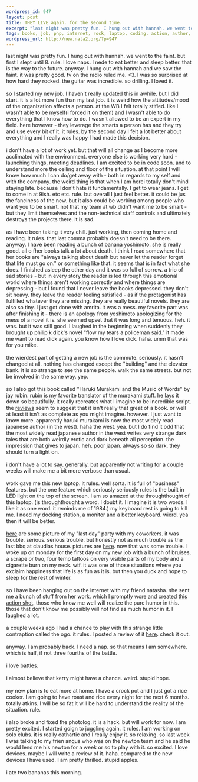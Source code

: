 ```yaml
--- 
wordpress_id: 947
layout: post
title: THEY LIVE again. for the second time.
excerpt: "last night was pretty fun. I hung out with hannah. we went to the faint. but first I slept until 8. rule. I love naps. I nede to eat better and sleep better. that is the way to the future. anyway. I hung out with hannah and we saw the faint. it was pretty good. tv on the radio ruled me. "
tags: books, job, php, internet, rock, laptop, coding, action, author, juggling, humor, music, aim, worldbook, business, apple
wordpress_url: http://new.nata2.org/?p=947
---
```

last night was pretty fun. I hung out with hannah. we went to the faint. but first I slept until 8. rule. I love naps. I nede to eat better and sleep better. that is the way to the future. anyway. I hung out with hannah and we saw the faint. it was pretty good. tv on the radio ruled me. &lt;3. I was so surprised at how hard they rocked. the guitar was incredible. so drilling. I loved it.<br>
<br>
so I started my new job. I haven't really updated this in awhile. but I did start. it is a lot more fun than my last job. it is weird how the attitudes/mood of the organization affects a person. at the WB I felt totally stifled. like I wasn't able to be myself(i forced it on them) and I wasn't able to do everything that I know how to do. I wasn't allowed to be an expert in my field. here however - they leverage the smarts a person has and they try and use every bit of it. it rules. by the second day I felt a lot better about everything and I really was happy I had made this decision.<br>
<br>
i don't have a lot of work yet. but that will all change as I become more acclimated with the environment. everyone else is working very hard - launching things, meeting deadlines. I am excited to be in code soon. and to understand more the ceiling and floor of the situation. at that point I will know how much I can do/get away with - both in regards to my self and with the company. the weird thing is that when I am herei totally don't mind staying late. because I don't hate it fundamentally. I get to wear jeans. I get to come in at 9ish. etc etc. rule. but overall I just feel better. it could be jus the fanciness of the new. but it also could be working among people who want you to be smart. not that my team at wb didn't want me to be smart - but they limit themselves and the non-technical staff controls and ultimately destroys the projects there. it is sad.<br>
<br>
as I have been taking it very chill. just working, then coming home and reading. it rules. that last comma probably doesn't need to be there. anyway. I have been reading a bunch of banana yoshimoto. she is really good. all o fher books talk a lot about death. I think I read somewhere that her books are "always talking about death but never let the reader forget that life must go on." or something like that. it seems that is in fact what she does. I finished asleep the other day and it was so full of sorrow. a trio of sad stories - but in every story the reader is led through this emotional world where things aren't working correctly and where things are depressing - but I found that I never leave the books depressed. they don't sit heavy. they leave the reader feeling satisfied - as if the protagonist has fulfilled whatever they are missing. they are really beautiful novels. they are also so tiny. I just got done with amrita. it was a mess. my favorite part was after finishing it - there is an apology from yoshimoto apologizing for the mess of a novel it is. she seemed upset that it was long and tenuous. heh. it was. but it was still good. I laughed in the beginning when suddenly they brought up philip k dick's novel "flow my tears a policeman said." it made me want to read dick again. you know how I love dick. haha. umm that was for you mike.<br>
<br>
the wierdest part of getting a new job is the commute. seriously. it hasn't changed at all. nothing has changed except the "building" and the elevator bank. it is so strange to see the same people. walk the same streets. but not be involved in the same way. yep.<br>
<br>
so I also got this book called "Haruki Murakami and the Music of Words" by jay rubin. rubin is my favorite translator of the murakami stuff. he lays it down so beautifully. it really recreates what I imagine to be incredible script. the <a href="http://www.complete-review.com/reviews/murakamih/rubinj.htm">reviews</a> seem to suggest that it isn't really that great of a book. or well at least it isn't as complete as you might imagine. however. I just want to know more. apparently haruki murakami is now the most widely read japanese author (in the west). haha the west. yea. but I do find it odd that the most widely read japanese author in the west writes very strange dark tales that are both weirdly erotic and dark beneath all perception. the impression that gives to japan. heh. poor japan. always so so dark. they should turn a light on.<br>
<br>
i don't have a lot to say. generally. but apparently not writing for a couple weeks will make me a bit more verbose than usual.<br>
<br>
work gave me this new laptop. it rules. well sorta. it is full of "business" features. but the one feature which seriously seriously rules is the built in LED light on the top of the screen. I am so amazed at the throughthought of this laptop. (is throughthought a word. I doubt it. I imagine it is two words. I like it as one word. it reminds me of 1984.) my keyboard rest is going to kill me. I need my docking station, a monitor and a better keyboard. wierd. yea then it will be better.<br>
<br>
<a href="http://nata2.info/?path=pictures%2Fevents%2F2004%3A10%3A01_last_day_of_worldbook">here</a> are some picture of my "last day" party with my coworkers. it was trouble. serious. serious trouble. but honestly not as much trouble as the last bbq at claudias house. pictures are <a href="http://nata2.info/?path=pictures%2Fevents%2F2004%3A10%3A03_Claudias_bbq">here</a>. now that was some trouble. I woke up on monday for the first day on my new job with a bunch of bruises, a scrape or two, four temp tattoos on very visible parts of my body and a cigarette burn on my neck. wtf. it was one of those situations where you exclaim happiness that life is as fun as it is. but then you duck and hope to sleep for the rest of winter.<br>
<br>
so I have been hanging out on the internet with my friend natasha. she sent me a bunch of stuff from her work. which I promptly wore and created <a href="http://nata2.info/?path=pictures%2FIncoming&amp;img=high_times.jpg">this action shot</a>. those who know me well will realize the pure humor in this. those that don't know me possibly will not find as much humor in it. I laughed a lot.<br>
<br>
a couple weeks ago I had a chance to play with this strange little contraption called the ogo. it rules. I posted a review of it <a href="http://3gcoding.com/archives/2004/09/ogo_review.php#more">here</a>. check it out.<br>
<br>
anyway. I am probably back. I need a nap. so that means I am somewhere. which is half, if not three fourths of the battle.<br>
<br>
i love battles.<br>
<br>
i almost believe that kerry might have a chance. weird. stupid hope.<br>
<br>
my new plan is to eat more at home. I have a crock pot and I just got a rice cooker. I am going to have roast and rice every night for the next 6 months. totally atkins. I will be so fat it will be hard to understand the reality of the situation. rule.<br>
<br>
i also broke and fixed the photolog. it is a hack. but will work for now. I am pretty excited. I started goign to juggling again. it rules. I am working on solo clubs. it is really cathartic and I really enjoy it. so relaxing. so last week I was talking to my frien angus who was on the newton team and he said he would lend me his newton for a week or so to play with it. so excited. I love devices. maybe I will write a review of it. haha. compared to the new devices I have used. I am pretty thrilled. stupid apples.<br>
<br>
i ate two bananas this morning.
